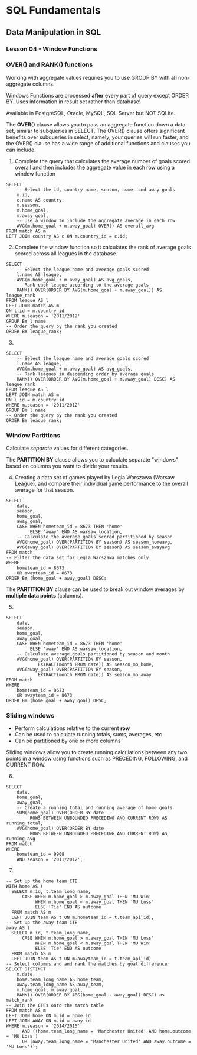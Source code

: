 # SQL Fundamentals

## Data Manipulation in SQL

### Lesson 04 - Window Functions

### OVER() and RANK() functions

Working with aggregate values requires you to use GROUP BY with **all** non-aggregate columns.

Windows Functions are processed **after** every part of query except ORDER BY. Uses information in result set rather than database!

Available in PostgreSQL, Oracle, MySQL, SQL Server but NOT SQLite.

The **OVER()** clause allows you to pass an aggregate function down a data set, similar to subqueries in SELECT. The OVER() clause offers significant benefits over subqueries in select, namely, your queries will run faster, and the OVER() clause has a wide range of additional functions and clauses you can include.

1) Complete the query that calculates the average number of goals scored overall and then includes the aggregate value in each row using a window function

```
SELECT 
	-- Select the id, country name, season, home, and away goals
	m.id, 
    c.name AS country, 
    m.season,
	m.home_goal,
	m.away_goal,
    -- Use a window to include the aggregate average in each row
	AVG(m.home_goal + m.away_goal) OVER() AS overall_avg
FROM match AS m
LEFT JOIN country AS c ON m.country_id = c.id;
```

2) Complete the window function so it calculates the rank of average goals scored across all leagues in the database.

```
SELECT 
	-- Select the league name and average goals scored
	l.name AS league,
    AVG(m.home_goal + m.away_goal) AS avg_goals,
    -- Rank each league according to the average goals
    RANK() OVER(ORDER BY AVG(m.home_goal + m.away_goal)) AS league_rank
FROM league AS l
LEFT JOIN match AS m 
ON l.id = m.country_id
WHERE m.season = '2011/2012'
GROUP BY l.name
-- Order the query by the rank you created
ORDER BY league_rank;
```

3) 

```
SELECT 
	-- Select the league name and average goals scored
	l.name AS league,
    AVG(m.home_goal + m.away_goal) AS avg_goals,
    -- Rank leagues in descending order by average goals
    RANK() OVER(ORDER BY AVG(m.home_goal + m.away_goal) DESC) AS league_rank
FROM league AS l
LEFT JOIN match AS m 
ON l.id = m.country_id
WHERE m.season = '2011/2012'
GROUP BY l.name
-- Order the query by the rank you created
ORDER BY league_rank;
```

### Window Partitions

Calculate *separate* values for different categories.

The **PARTITION BY** clause allows you to calculate separate "windows" based on columns you want to divide your results.

4) Creating a data set of games played by Legia Warszawa (Warsaw League), and compare their individual game performance to the overall average for that season.

```
SELECT
	date,
	season,
	home_goal,
	away_goal,
	CASE WHEN hometeam_id = 8673 THEN 'home' 
		 ELSE 'away' END AS warsaw_location,
    -- Calculate the average goals scored partitioned by season
    AVG(home_goal) OVER(PARTITION BY season) AS season_homeavg,
    AVG(away_goal) OVER(PARTITION BY season) AS season_awayavg
FROM match
-- Filter the data set for Legia Warszawa matches only
WHERE 
	hometeam_id = 8673 
    OR awayteam_id = 8673
ORDER BY (home_goal + away_goal) DESC;
```

The **PARTITION BY** clause can be used to break out window averages by **multiple data points** (columns).

5) 

```
SELECT 
	date,
	season,
	home_goal,
	away_goal,
	CASE WHEN hometeam_id = 8673 THEN 'home' 
         ELSE 'away' END AS warsaw_location,
	-- Calculate average goals partitioned by season and month
    AVG(home_goal) OVER(PARTITION BY season, 
         	EXTRACT(month FROM date)) AS season_mo_home,
    AVG(away_goal) OVER(PARTITION BY season, 
            EXTRACT(month FROM date)) AS season_mo_away
FROM match
WHERE 
	hometeam_id = 8673
    OR awayteam_id = 8673
ORDER BY (home_goal + away_goal) DESC;
```

### Sliding windows

- Perform calculations relative to the current **row**
- Can be used to calculate running totals, sums, averages, etc
- Can be partitioned by one or more columns

Sliding windows allow you to create running calculations between any two points in a window using functions such as PRECEDING, FOLLOWING, and CURRENT ROW.

6) 

```
SELECT 
	date,
	home_goal,
	away_goal,
    -- Create a running total and running average of home goals
    SUM(home_goal) OVER(ORDER BY date 
         ROWS BETWEEN UNBOUNDED PRECEDING AND CURRENT ROW) AS running_total,
    AVG(home_goal) OVER(ORDER BY date 
         ROWS BETWEEN UNBOUNDED PRECEDING AND CURRENT ROW) AS running_avg
FROM match
WHERE 
	hometeam_id = 9908 
	AND season = '2011/2012';
```

7) 

```
-- Set up the home team CTE
WITH home AS (
  SELECT m.id, t.team_long_name,
	  CASE WHEN m.home_goal > m.away_goal THEN 'MU Win'
		   WHEN m.home_goal < m.away_goal THEN 'MU Loss' 
  		   ELSE 'Tie' END AS outcome
  FROM match AS m
  LEFT JOIN team AS t ON m.hometeam_id = t.team_api_id),
-- Set up the away team CTE
away AS (
  SELECT m.id, t.team_long_name,
	  CASE WHEN m.home_goal > m.away_goal THEN 'MU Loss'
		   WHEN m.home_goal < m.away_goal THEN 'MU Win' 
  		   ELSE 'Tie' END AS outcome
  FROM match AS m
  LEFT JOIN team AS t ON m.awayteam_id = t.team_api_id)
-- Select columns and and rank the matches by goal difference
SELECT DISTINCT
    m.date,
    home.team_long_name AS home_team,
    away.team_long_name AS away_team,
    m.home_goal, m.away_goal,
    RANK() OVER(ORDER BY ABS(home_goal - away_goal) DESC) as match_rank
-- Join the CTEs onto the match table
FROM match AS m
LEFT JOIN home ON m.id = home.id
LEFT JOIN AWAY ON m.id = away.id
WHERE m.season = '2014/2015'
	  AND ((home.team_long_name = 'Manchester United' AND home.outcome = 'MU Loss')
	  OR (away.team_long_name = 'Manchester United' AND away.outcome = 'MU Loss'));
```